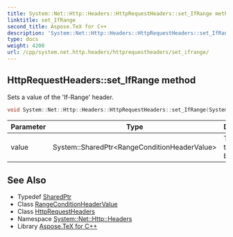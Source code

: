 ```yaml
---
title: System::Net::Http::Headers::HttpRequestHeaders::set_IfRange method
linktitle: set_IfRange
second_title: Aspose.TeX for C++
description: 'System::Net::Http::Headers::HttpRequestHeaders::set_IfRange method. Sets a value of the ''If-Range'' header in C++.'
type: docs
weight: 4200
url: /cpp/system.net.http.headers/httprequestheaders/set_ifrange/
---
```

## HttpRequestHeaders::set_IfRange method


Sets a value of the 'If-Range' header.

```cpp
void System::Net::Http::Headers::HttpRequestHeaders::set_IfRange(System::SharedPtr<RangeConditionHeaderValue> value)
```


| Parameter | Type | Description |
| --- | --- | --- |
| value | System::SharedPtr\<RangeConditionHeaderValue\> | The value that must be set. |

## See Also

* Typedef [SharedPtr](../../../system/sharedptr/)
* Class [RangeConditionHeaderValue](../../rangeconditionheadervalue/)
* Class [HttpRequestHeaders](../)
* Namespace [System::Net::Http::Headers](../../)
* Library [Aspose.TeX for C++](../../../)
